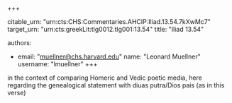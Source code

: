 +++


citable_urn: "urn:cts:CHS:Commentaries.AHCIP:Iliad.13.54.7kXwMc7"
target_urn: "urn:cts:greekLit:tlg0012.tlg001:13.54"
title: "Iliad 13.54"

authors:
- email: "muellner@chs.harvard.edu"
  name: "Leonard Muellner"
  username: "lmuellner"
+++

<p>in the context of comparing Homeric and Vedic poetic media, here regarding the genealogical statement with diuas putra/Dios pais (as in this verse)</p>